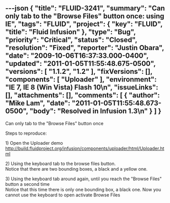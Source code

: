 ---json
{
  "title": "FLUID-3241",
  "summary": "Can only tab to the \"Browse Files\" button once: using IE",
  "tags": "FLUID",
  "project": {
    "key": "FLUID",
    "title": "Fluid Infusion"
  },
  "type": "Bug",
  "priority": "Critical",
  "status": "Closed",
  "resolution": "Fixed",
  "reporter": "Justin Obara",
  "date": "2009-10-06T16:37:33.000-0400",
  "updated": "2011-01-05T11:55:48.675-0500",
  "versions": [
    "1.1.2",
    "1.2"
  ],
  "fixVersions": [],
  "components": [
    "Uploader"
  ],
  "environment": "IE 7, IE 8 (Win Vista) Flash 10\n",
  "issueLinks": [],
  "attachments": [],
  "comments": [
    {
      "author": "Mike Lam",
      "date": "2011-01-05T11:55:48.673-0500",
      "body": "Resolved in Infusion 1.3\n"
    }
  ]
}
---
Can only tab to the "Browse Files" button once

Steps to reproduce:

1\) Open the Uploader demo\
<http://build.fluidproject.org/infusion/components/uploader/html/Uploader.html>

2\) Using the keyboard tab to the browse files button.\
Notice that there are two bounding boxes, a black and a yellow one.

3\) Using the keyboard tab around again, until you reach the "Browse Files" button a second time\
Notice that this time there is only one bounding box, a black one. Now you cannot use the keyboard to open activate Browse Files

        